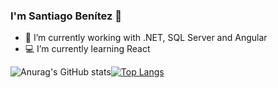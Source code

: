 ### I'm Santiago Benítez 👋



- :paperclip: I’m currently working with .NET, SQL Server and Angular
- :computer: I’m currently learning React



![Anurag's GitHub stats](https://github-readme-stats.vercel.app/api?username=sbenitez73&show_icons=true&theme=dracula&hide=issues,contribs)[![Top Langs](https://github-readme-stats.vercel.app/api/top-langs/?username=sbenitez73&layout=compact)](https://github.com/sbenitez73/github-readme-stats)
